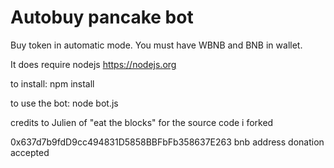 # Autobuy pancake bot

Buy token in automatic mode. You must have WBNB and BNB in wallet.


It does require nodejs https://nodejs.org
 
to install: npm install

to use the bot: node bot.js





credits to Julien of "eat the blocks" for the source code i forked

0x637d7b9fdD9cc494831D5858BBFbFb358637E263 bnb address donation accepted 
